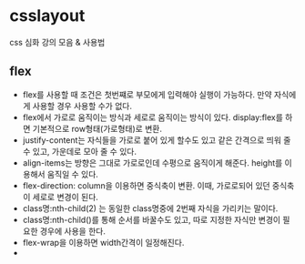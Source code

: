 # csslayout

css 심화 강의 모음 & 사용법

## flex

* flex를 사용할 때 조건은 첫번쨰로 부모에게 입력해야 실행이 가능하다. 만약 자식에게 사용할 경우 사용할 수가 없다.
* flex에서 가로로 움직이는 방식과 세로로 움직이는 방식이 있다. display:flex를 하면 기본적으로 row형태(가로형태)로 변환.
* justify-content는 자식들을 가로로 붙어 있게 할수도 있고 같은 간격으로 띄워 줄 수 있고, 가운데로 모아 줄 수 있다.
* align-items는 방향은 그대로 가로로인데 수평으로 움직이게 해준다. height를 이용해서 움직일 수 있다.
* flex-direction: column을 이용하면 중식축이 변환. 이때, 가로로되어 있던 중식축이 세로로 변경이 된다.
* class명:nth-child(2) 는 동일한 class명중에 2번째 자식을 가리키는 말이다.
* class명:nth-child()를 통해 순서를 바꿀수도 있고, 따로 지정한 자식만 변경이 필요한 경우에 사용을 한다.
* flex-wrap을 이용하면 width간격이 일정해진다.
* 